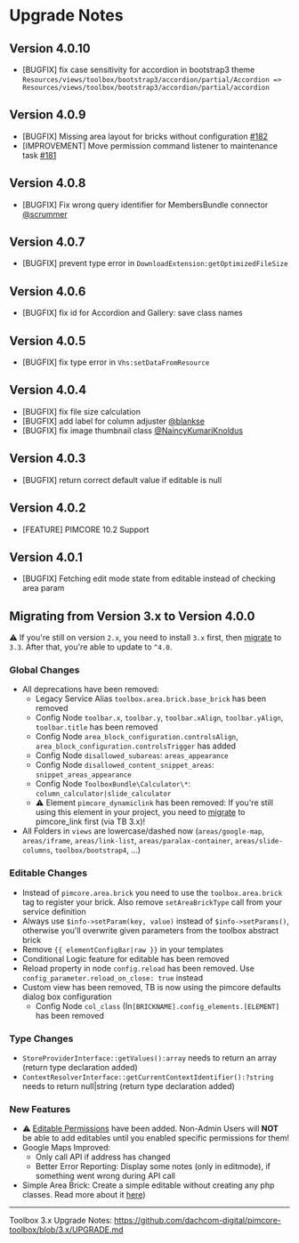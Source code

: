 # Upgrade Notes

## Version 4.0.10
- [BUGFIX] fix case sensitivity for accordion in bootstrap3 theme `Resources/views/toolbox/bootstrap3/accordion/partial/Accordion => Resources/views/toolbox/bootstrap3/accordion/partial/accordion`

## Version 4.0.9
- [BUGFIX] Missing area layout for bricks without configuration [#182](https://github.com/dachcom-digital/pimcore-toolbox/issues/182)
- [IMPROVEMENT] Move permission command listener to maintenance task [#181](https://github.com/dachcom-digital/pimcore-toolbox/issues/181)

## Version 4.0.8
- [BUGFIX] Fix wrong query identifier for MembersBundle connector [@scrummer](https://github.com/dachcom-digital/pimcore-toolbox/pull/179)

## Version 4.0.7
- [BUGFIX] prevent type error in `DownloadExtension:getOptimizedFileSize`

## Version 4.0.6
- [BUGFIX] fix id for Accordion and Gallery: save class names

## Version 4.0.5
- [BUGFIX] fix type error in `Vhs:setDataFromResource`

## Version 4.0.4
- [BUGFIX] fix file size calculation
- [BUGFIX] add label for column adjuster [@blankse](https://github.com/dachcom-digital/pimcore-toolbox/pull/170)
- [BUGFIX] fix image thumbnail class [@NaincyKumariKnoldus](https://github.com/dachcom-digital/pimcore-toolbox/pull/168)

## Version 4.0.3
- [BUGFIX] return correct default value if editable is null

## Version 4.0.2
- [FEATURE] PIMCORE 10.2 Support

## Version 4.0.1
- [BUGFIX] Fetching edit mode state from editable instead of checking area param
 
## Migrating from Version 3.x to Version 4.0.0
⚠️ If you're still on version `2.x`, you need to install `3.x` first, then [migrate](https://github.com/dachcom-digital/pimcore-toolbox/blob/3.x/UPGRADE.md) to `3.3`. After that, you're able to update to `^4.0`.

### Global Changes
- All deprecations have been removed: 
  - Legacy Service Alias `toolbox.area.brick.base_brick` has been removed 
  - Config Node `toolbar.x`, `toolbar.y`, `toolbar.xAlign`, `toolbar.yAlign`, `toolbar.title` has been removed
  - Config Node `area_block_configuration.controlsAlign`, `area_block_configuration.controlsTrigger` has added
  - Config Node `disallowed_subareas`: `areas_appearance`
  - Config Node `disallowed_content_snippet_areas`: `snippet_areas_appearance`
  - Config Node `ToolboxBundle\Calculator\*`: `column_calculator|slide_calculator`
  - ⚠️ Element `pimcore_dynamiclink` has been removed: If you're still using this element in your project, you need to [migrate](https://github.com/dachcom-digital/pimcore-toolbox/blob/3.x/docs/70_ConfigurationFlags.md#-use_dynamic_links-flag) to pimcore_link first (via TB 3.x)!
- All Folders in `views` are lowercase/dashed now (`areas/google-map`, `areas/iframe`, `areas/link-list`, `areas/paralax-container`, `areas/slide-columns`, `toolbox/bootstrap4`, ...)

### Editable Changes
- Instead of `pimcore.area.brick` you need to use the `toolbox.area.brick` tag to register your brick. Also remove `setAreaBrickType` call from your service definition 
- Always use `$info->setParam(key, value)` instead of `$info->setParams()`, otherwise you'll overwrite given parameters from the toolbox abstract brick
- Remove `{{ elementConfigBar|raw }}` in your templates
- Conditional Logic feature for editable has been removed
- Reload property in node `config.reload` has been removed. Use `config_parameter.reload_on_close: true` instead
- Custom view has been removed, TB is now using the pimcore defaults dialog box configuration
   - Config Node `col_class` (In`[BRICKNAME].config_elements.[ELEMENT]` has been removed

### Type Changes
- `StoreProviderInterface::getValues():array` needs to return an array (return type declaration added)
- `ContextResolverInterface::getCurrentContextIdentifier():?string` needs to return null|string (return type declaration added)

### New Features
- ⚠️ [Editable Permissions](https://github.com/dachcom-digital/pimcore-toolbox/issues/161) have been added. Non-Admin Users will **NOT** be able to add editables until you enabled specific permissions for them! 
- Google Maps Improved: 
  - Only call API if address has changed
  - Better Error Reporting: Display some notes (only in editmode), if something went wrong during API call
- Simple Area Brick: Create a simple editable without creating any php classes. Read more about it [here](./docs/10_CustomBricks.md#simple-brick))
***

Toolbox 3.x Upgrade Notes: https://github.com/dachcom-digital/pimcore-toolbox/blob/3.x/UPGRADE.md
